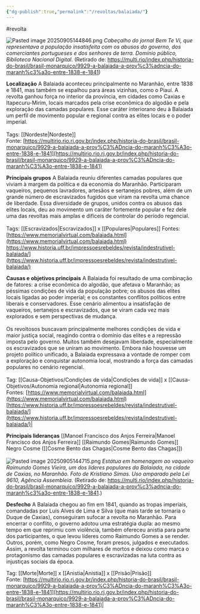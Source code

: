 ```yaml
---
{"dg-publish":true,"permalink":"/revoltas/balaiada/"}
---
```


#revolta


![Pasted image 20250905144846.png](/img/user/Pasted%20image%2020250905144846.png)
*Cabeçalho do jornal Bem Te Vi, que representava a população insatisfeita com os abusos do governo, dos comerciantes portugueses e dos senhores de terra. Domínio público, Biblioteca Nacional Digital*. (Retirado de: https://multi.rio/index.php/historia-do-brasil/brasil-monarquico/9929-a-balaiada-a-prov%c3%adncia-do-maranh%c3%a3o-entre-1838-e-1841)


**Localização**
A Balaiada aconteceu principalmente no Maranhão, entre 1838 e 1841, mas também se espalhou para áreas vizinhas, como o Piauí. A revolta ganhou força no interior da província, em cidades como Caxias e Itapecuru-Mirim, locais marcados pela crise econômica do algodão e pela exploração das camadas populares. Esse caráter interiorano deu à Balaiada um perfil de movimento popular e regional contra as elites locais e o poder imperial.<br><br>Tags: [[Nordeste\|Nordeste]]<br>Fonte: [https://multirio.rio.rj.gov.br/index.php/historia-do-brasil/brasil-monarquico/9929-a-balaiada-a-prov%C3%ADncia-do-maranh%C3%A3o-entre-1838-e-1841](https://multirio.rio.rj.gov.br/index.php/historia-do-brasil/brasil-monarquico/9929-a-balaiada-a-prov%C3%ADncia-do-maranh%C3%A3o-entre-1838-e-1841)

**Principais grupos**
A Balaiada reuniu diferentes camadas populares que viviam à margem da política e da economia do Maranhão. Participaram vaqueiros, pequenos lavradores, artesãos e sertanejos pobres, além de um grande número de escravizados fugidos que viram na revolta uma chance de liberdade. Essa diversidade de grupos, unidos contra os abusos das elites locais, deu ao movimento um caráter fortemente popular e fez dele uma das revoltas mais amplas e difíceis de controlar do período regencial.<br><br>Tags: [[Escravizados\|Escravizados]] x [[Populares\|Populares]]
Fontes: [https://www.memorialvirtual.com/balaiada.html](https://www.memorialvirtual.com/balaiada.html)
https://www.historia.uff.br/impressoesrebeldes/revista/indestrutivel-balaiada/](https://www.historia.uff.br/impressoesrebeldes/revista/indestrutivel-balaiada/)

**Causas e objetivos principais**
A Balaiada foi resultado de uma combinação de fatores: a crise econômica do algodão, que afetava o Maranhão; as péssimas condições de vida da população pobre; os abusos das elites locais ligadas ao poder imperial; e os constantes conflitos políticos entre liberais e conservadores. Esse cenário alimentou a insatisfação de vaqueiros, sertanejos e escravizados, que se viram cada vez mais explorados e sem perspectivas de mudança.<br><br>Os revoltosos buscavam principalmente melhores condições de vida e maior justiça social, reagindo contra o domínio das elites e a repressão imposta pelo governo. Muitos também desejavam liberdade, especialmente os escravizados que se uniram ao movimento. Embora não houvesse um projeto político unificado, a Balaiada expressava a vontade de romper com a exploração e conquistar autonomia local, mostrando a força das camadas populares no cenário regencial.<br><br>Tag: [[Causa-Objetivos/Condições de vida\|Condições de vida]] x [[Causa-Objetivos/Autonomia regional\|Autonomia regional]]<br>Fontes: [https://www.memorialvirtual.com/balaiada.html](https://www.memorialvirtual.com/balaiada.html)<br>[https://www.historia.uff.br/impressoesrebeldes/revista/indestrutivel-balaiada/](https://www.historia.uff.br/impressoesrebeldes/revista/indestrutivel-balaiada/)|

**Principais lideranças**
[[Manoel Francisco dos Anjos Ferreira\|Manoel Francisco dos Anjos Ferreira]]
[[Raimundo Gomes\|Raimundo Gomes]] 
Negro Cosme ([[Cosme Bento das Chagas\|Cosme Bento das Chagas]])<br><br>
![Pasted image 20250905144715.png](/img/user/Pasted%20image%2020250905144715.png)
*Estátua em homenagem ao vaqueiro Raimundo Gomes Vieira, um dos líderes populares da Balaiada, na cidade de Caxias, no Maranhão. Foto de Kristiano Simas. Uso amparado pela Lei 9610, Agência Assembleia*. (Retirado de: https://multi.rio/index.php/historia-do-brasil/brasil-monarquico/9929-a-balaiada-a-prov%c3%adncia-do-maranh%c3%a3o-entre-1838-e-1841.)

**Desfecho**
A Balaiada chegou ao fim em 1841, quando as tropas imperiais, comandadas por Luís Alves de Lima e Silva (que mais tarde se tornaria o Duque de Caxias), conseguiram sufocar a revolta no Maranhão. Para encerrar o conflito, o governo adotou uma estratégia dupla: ao mesmo tempo em que reprimiu com violência, também ofereceu anistia para parte dos participantes, o que levou líderes como Raimundo Gomes a se render. Outros, porém, como Negro Cosme, foram presos, julgados e executados. Assim, a revolta terminou com milhares de mortos e deixou como marca o protagonismo das camadas populares e escravizadas na luta contra as injustiças sociais da época.

Tag: [[Morte\|Morte]] x [[Anistia\|Anistia]] x [[Prisão\|Prisão]]<br>Fonte: [https://multirio.rio.rj.gov.br/index.php/historia-do-brasil/brasil-monarquico/9929-a-balaiada-a-prov%C3%ADncia-do-maranh%C3%A3o-entre-1838-e-1841](https://multirio.rio.rj.gov.br/index.php/historia-do-brasil/brasil-monarquico/9929-a-balaiada-a-prov%C3%ADncia-do-maranh%C3%A3o-entre-1838-e-1841)|